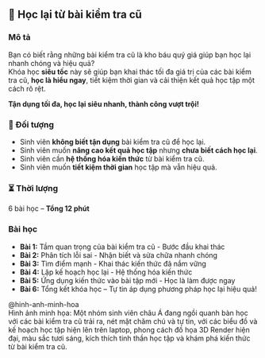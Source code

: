 ## 📌 Học lại từ bài kiểm tra cũ  

### Mô tả  
Bạn có biết rằng những bài kiểm tra cũ là kho báu quý giá giúp bạn học lại nhanh chóng và hiệu quả?  
Khóa học **siêu tốc** này sẽ giúp bạn khai thác tối đa giá trị của các bài kiểm tra cũ, **học là hiểu ngay**, tiết kiệm thời gian và cải thiện kết quả học tập một cách rõ rệt.  

**Tận dụng tối đa, học lại siêu nhanh, thành công vượt trội!**  

### 🎯 Đối tượng  
- Sinh viên **không biết tận dụng** bài kiểm tra cũ để học lại.  
- Sinh viên muốn **nâng cao kết quả học tập** nhưng **chưa biết cách học lại**.  
- Sinh viên cần **hệ thống hóa kiến thức** từ bài kiểm tra cũ.  
- Sinh viên muốn **tiết kiệm thời gian** học tập mà vẫn hiệu quả.  

### ⏳ Thời lượng  
6 bài học – **Tổng 12 phút**  

### Bài học  
- **Bài 1:** Tầm quan trọng của bài kiểm tra cũ - Bước đầu khai thác  
- **Bài 2:** Phân tích lỗi sai - Nhận biết và sửa chữa nhanh chóng  
- **Bài 3:** Tìm điểm mạnh - Khai thác kiến thức đã nắm vững  
- **Bài 4:** Lập kế hoạch học lại - Hệ thống hóa kiến thức  
- **Bài 5:** Ứng dụng kiến thức vào bài tập mới - Học là làm được ngay  
- **Bài 6:** Tổng kết khóa học – Tự tin áp dụng phương pháp học lại hiệu quả!  

@hinh-anh-minh-hoa  
Hình ảnh minh họa: Một nhóm sinh viên châu Á đang ngồi quanh bàn học với các bài kiểm tra cũ trải ra, nét mặt chăm chú và tự tin, với các biểu đồ và kế hoạch học tập hiện lên trên laptop, phong cách đồ họa 3D Render hiện đại, màu sắc tươi sáng, kích thích tinh thần học tập và khám phá kiến thức từ bài kiểm tra cũ.